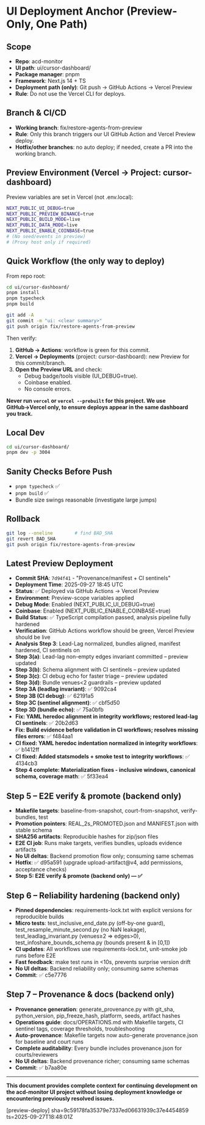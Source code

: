 # UI Deployment Anchor (Preview-Only, One Path)

## Scope
- **Repo**: acd-monitor
- **UI path**: ui/cursor-dashboard/
- **Package manager**: pnpm
- **Framework**: Next.js 14 + TS
- **Deployment path (only)**: Git push → GitHub Actions → Vercel Preview
- **Rule**: Do not use the Vercel CLI for deploys.

## Branch & CI/CD
- **Working branch**: fix/restore-agents-from-preview
- **Rule**: Only this branch triggers our UI GitHub Action and Vercel Preview deploy.
- **Hotfix/other branches**: no auto deploy; if needed, create a PR into the working branch.

## Preview Environment (Vercel → Project: cursor-dashboard)

Preview variables are set in Vercel (not .env.local):

```bash
NEXT_PUBLIC_UI_DEBUG=true
NEXT_PUBLIC_PREVIEW_BINANCE=true
NEXT_PUBLIC_BUILD_MODE=live
NEXT_PUBLIC_DATA_MODE=live
NEXT_PUBLIC_ENABLE_COINBASE=true
# (No seed/events in preview)
# (Proxy host only if required)
```

## Quick Workflow (the only way to deploy)

From repo root:

```bash
cd ui/cursor-dashboard/
pnpm install
pnpm typecheck
pnpm build

git add -A
git commit -m "ui: <clear summary>"
git push origin fix/restore-agents-from-preview
```

Then verify:
1. **GitHub → Actions**: workflow is green for this commit.
2. **Vercel → Deployments** (project: cursor-dashboard): new Preview for this commit/branch.
3. **Open the Preview URL** and check:
   - Debug badge/tools visible (UI_DEBUG=true).
   - Coinbase enabled.
   - No console errors.

**Never run `vercel` or `vercel --prebuilt` for this project. We use GitHub→Vercel only, to ensure deploys appear in the same dashboard you track.**

## Local Dev

```bash
cd ui/cursor-dashboard/
pnpm dev -p 3004
```

## Sanity Checks Before Push
- `pnpm typecheck` ✅
- `pnpm build` ✅
- Bundle size swings reasonable (investigate large jumps)

## Rollback

```bash
git log --oneline        # find BAD_SHA
git revert BAD_SHA
git push origin fix/restore-agents-from-preview
```

## Latest Preview Deployment

- **Commit SHA**: `7d94f41` - "Provenance/manifest + CI sentinels"
- **Deployment Time**: 2025-09-27 18:45 UTC
- **Status**: ✅ Deployed via GitHub Actions → Vercel Preview
- **Environment**: Preview-scope variables applied
- **Debug Mode**: Enabled (NEXT_PUBLIC_UI_DEBUG=true)
- **Coinbase**: Enabled (NEXT_PUBLIC_ENABLE_COINBASE=true)
- **Build Status**: ✅ TypeScript compilation passed, analysis pipeline fully hardened
- **Verification**: GitHub Actions workflow should be green, Vercel Preview should be live
- **Analysis Step 3**: Lead-Lag normalized, bundles aligned, manifest hardened, CI sentinels on
- **Step 3(a)**: Lead-lag non-empty edges invariant committed – preview updated
- **Step 3(b)**: Schema alignment with CI sentinels – preview updated  
- **Step 3(c)**: CI debug echo for faster triage – preview updated
- **Step 3(d)**: Bundle venues<2 guardrails – preview updated
- **Step 3A (leadlag invariant)**: ✅ 9092ca4
- **Step 3B (CI debug)**: ✅ 62191a5
- **Step 3C (sentinel alignment)**: ✅ cbf5d50
- **Step 3D (bundle echo)**: ✅ 75a0bfb
- **Fix: YAML heredoc alignment in integrity workflows; restored lead-lag CI sentinels**: ✅ 20b2d63
- **Fix: Build evidence before validation in CI workflows; resolves missing files errors**: ✅ f484aa1
- **CI fixed: YAML heredoc indentation normalized in integrity workflows**: ✅ b1412ff
- **CI fixed: Added statsmodels + smoke test to integrity workflows**: ✅ 4134cb3
- **Step 4 complete: Materialization fixes - inclusive windows, canonical schema, coverage math**: ✅ 5f33ea4

## Step 5 – E2E verify & promote (backend only)

- **Makefile targets**: baseline-from-snapshot, court-from-snapshot, verify-bundles, test
- **Promotion pointers**: REAL_2s_PROMOTED.json and MANIFEST.json with stable schema
- **SHA256 artifacts**: Reproducible hashes for zip/json files
- **E2E CI job**: Runs make targets, verifies bundles, uploads evidence artifacts
- **No UI deltas**: Backend promotion flow only; consuming same schemas
- **Hotfix**: ✅ d95a591 (upgrade upload-artifact@v4, add permissions, acceptance checks)
- **Step 5: E2E verify & promote (backend only) — ✅**

## Step 6 – Reliability hardening (backend only)

- **Pinned dependencies**: requirements-lock.txt with explicit versions for reproducible builds
- **Micro tests**: test_inclusive_end_date.py (off-by-one guard), test_resample_minute_second.py (no NaN leakage), test_leadlag_invariant.py (venues≥2 ⇒ edges>0), test_infoshare_bounds_schema.py (bounds present & in [0,1])
- **CI updates**: All workflows use requirements-lock.txt, unit-smoke job runs before E2E
- **Fast feedback**: make test runs in <10s, prevents surprise version drift
- **No UI deltas**: Backend reliability only; consuming same schemas
- **Commit**: ✅ c5e7776

## Step 7 – Provenance & docs (backend only)

- **Provenance generation**: generate_provenance.py with git_sha, python_version, pip_freeze_hash, platform, seeds, artifact hashes
- **Operations guide**: docs/OPERATIONS.md with Makefile targets, CI sentinel tags, coverage thresholds, troubleshooting
- **Auto-provenance**: Makefile targets now auto-generate provenance.json for baseline and court runs
- **Complete auditability**: Every bundle includes provenance.json for courts/reviewers
- **No UI deltas**: Backend provenance richer; consuming same schemas
- **Commit**: ✅ b7aa80e

---

**This document provides complete context for continuing development on the acd-monitor UI project without losing deployment knowledge or encountering previously resolved issues.**

[preview-deploy] sha=9c59178fa35379e7337ed06631939c37e4454859 ts=2025-09-27T18:48:01Z